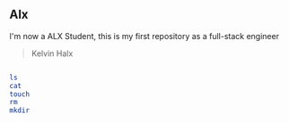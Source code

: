 ## Alx 

I'm now a ALX Student, this is my first repository as a full-stack engineer

>Kelvin Halx

```bash

ls
cat
touch
rm 
mkdir


```
